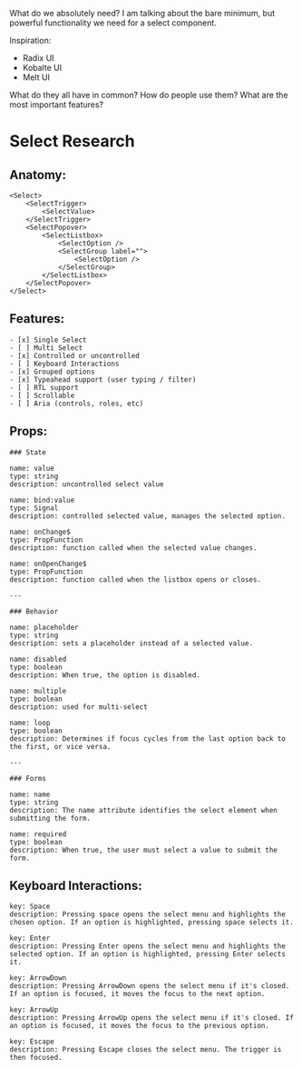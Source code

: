 What do we absolutely need? I am talking about the bare minimum, but powerful functionality we need for a select component.

Inspiration:

- Radix UI
- Kobalte UI
- Melt UI

What do they all have in common? How do people use them? What are the most important features?

# Select Research

## Anatomy:

    <Select>
        <SelectTrigger>
            <SelectValue>
        </SelectTrigger>
        <SelectPopover>
            <SelectListbox>
                <SelectOption />
                <SelectGroup label="">
                    <SelectOption />
                </SelectGroup>
            </SelectListbox>
        </SelectPopover>
    </Select>

## Features:

    - [x] Single Select
    - [ ] Multi Select
    - [x] Controlled or uncontrolled
    - [ ] Keyboard Interactions
    - [x] Grouped options
    - [x] Typeahead support (user typing / filter)
    - [ ] RTL support
    - [ ] Scrollable
    - [ ] Aria (controls, roles, etc)

## Props:

    ### State

    name: value
    type: string
    description: uncontrolled select value

    name: bind:value
    type: Signal
    description: controlled selected value, manages the selected option.

    name: onChange$
    type: PropFunction
    description: function called when the selected value changes.

    name: onOpenChange$
    type: PropFunction
    description: function called when the listbox opens or closes.

    ---

    ### Behavior

    name: placeholder
    type: string
    description: sets a placeholder instead of a selected value.

    name: disabled
    type: boolean
    description: When true, the option is disabled.

    name: multiple
    type: boolean
    description: used for multi-select

    name: loop
    type: boolean
    description: Determines if focus cycles from the last option back to the first, or vice versa.

    ---

    ### Forms

    name: name
    type: string
    description: The name attribute identifies the select element when submitting the form.

    name: required
    type: boolean
    description: When true, the user must select a value to submit the form.

## Keyboard Interactions:

    key: Space
    description: Pressing space opens the select menu and highlights the chosen option. If an option is highlighted, pressing space selects it.

    key: Enter
    description: Pressing Enter opens the select menu and highlights the selected option. If an option is highlighted, pressing Enter selects it.

    key: ArrowDown
    description: Pressing ArrowDown opens the select menu if it's closed. If an option is focused, it moves the focus to the next option.

    key: ArrowUp
    description: Pressing ArrowUp opens the select menu if it's closed. If an option is focused, it moves the focus to the previous option.

    key: Escape
    description: Pressing Escape closes the select menu. The trigger is then focused.
